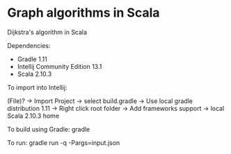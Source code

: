 Graph algorithms in Scala
=====================

Dijkstra's algorithm in Scala

Dependencies:

* Gradle 1.11
* Intellij Community Edition 13.1
* Scala 2.10.3

To import into Intellij:

(File)? -> Import Project -> select build.gradle -> Use local gradle distribution 1.11 -> Right click root folder -> Add frameworks support -> local Scala 2.10.3 home

To build using Gradle:
gradle

To run:
gradle run -q -Pargs=input.json

